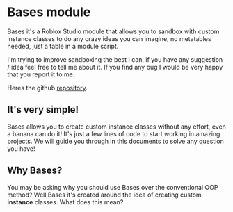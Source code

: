 # Bases module

Bases it's a Roblox Studio module that allows you to sandbox with custom instance classes to do any crazy ideas you can imagine, no metatables needed, just a table in a module script.

I'm trying to improve sandboxing the best I can, if you have any suggestion / idea feel free to tell me about it. If you find any bug I would be very happy that you report it to me.

Heres the github [repository](https://github.com/remideas/Bases).

## It's very simple!

Bases allows you to create custom instance classes without any effort, even a banana can do it! It's just a few lines of code to start working in amazing projects. We will guide you
through in this documents to solve any question you have!

## Why Bases?

You may be asking why you should use Bases over the conventional OOP method? Well Bases it's created around the idea of creating custom **instance** classes. What does this mean?
	